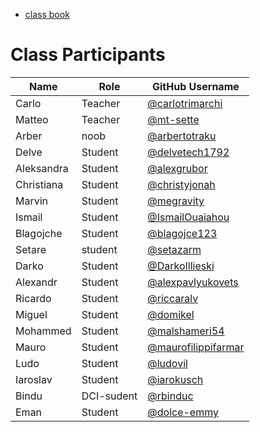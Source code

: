 - [class book](https://github.com/FBW-E06-1/class-book)

# Class Participants

| Name | Role | GitHub Username |
|-----|----|--------|
| Carlo | Teacher | [@carlotrimarchi](https://github.com/carlotrimarchi)|
| Matteo | Teacher | [@mt-sette](https://github.com/mt-sette)|
| Arber | noob | [@arbertotraku](https://github.com/ArberTotraku)|
| Delve | Student | [@delvetech1792](https://github.com/delvetech1792) |
| Aleksandra | Student | [@alexgrubor](http://github.com/alexgrubor) |
| Christiana | Student | [@christyjonah](https://github.com/Christyjonah) |
| Marvin | Student | [@megravity](https://github.com/megravity)|
| Ismail | Student | [@IsmailOuaiahou](https://github.com/IsmailOuaiahou)
| Blagojche | Student | [@blagojce123](https://github.com/blagojce123)|
| Setare | student | [@setazarm](https://github.com/setazarm)|
| Darko | Student | [@DarkoIllieski](https://github.com/DarkoIllieski)|
| Alexandr | Student | [@alexpavlyukovets](https://github.com/alexpavlyukovets) |
| Ricardo | Student | [@riccaralv](https://github.com/riccaralv)|
| Miguel | Student | [@domikel](https://github.com/domikel)|
| Mohammed| Student | [@malshameri54](https://github.com/Mohammedalshameri/)|
| Mauro | Student | [@maurofilippifarmar](https://github.com/maurofilippifarmar)|
| Ludo  | Student | [@ludovil](https://github.com/Ludovil)|
| Iaroslav| Student| [@iarokusch](https://github.com/iarokusch)| 
| Bindu |DCI-sudent | [@rbinduc](https://github.com/rbinduc)|
| Eman | Student | [@dolce-emmy](https://github.com/dolce-emmy/)|
